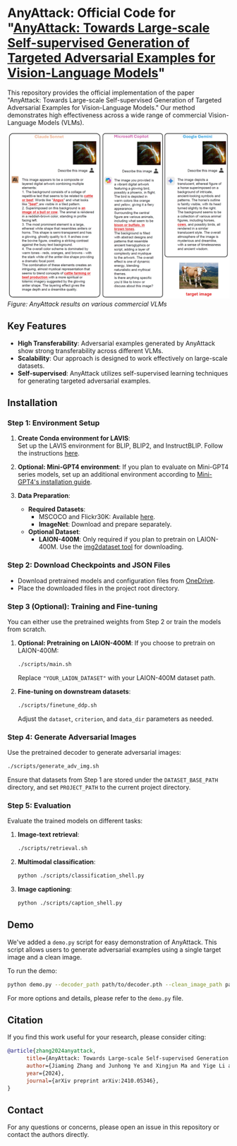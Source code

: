 # AnyAttack: Official Code for "[AnyAttack: Towards Large-scale Self-supervised Generation of Targeted Adversarial Examples for Vision-Language Models](https://arxiv.org/abs/2410.05346)"

This repository provides the official implementation of the paper "AnyAttack: Towards Large-scale Self-supervised Generation of Targeted Adversarial Examples for Vision-Language Models." Our method demonstrates high effectiveness across a wide range of commercial Vision-Language Models (VLMs).

![Example Results](example.jpg)
*Figure: AnyAttack results on various commercial VLMs*

## Key Features

- **High Transferability**: Adversarial examples generated by AnyAttack show strong transferability across different VLMs.
- **Scalability**: Our approach is designed to work effectively on large-scale datasets.
- **Self-supervised**: AnyAttack utilizes self-supervised learning techniques for generating targeted adversarial examples.

## Installation

### Step 1: Environment Setup

1. **Create Conda environment for LAVIS**:  
   Set up the LAVIS environment for BLIP, BLIP2, and InstructBLIP. Follow the instructions [here](https://github.com/salesforce/LAVIS).

2. **Optional: Mini-GPT4 environment**:
   If you plan to evaluate on Mini-GPT4 series models, set up an additional environment according to [Mini-GPT4's installation guide](https://github.com/Vision-CAIR/MiniGPT-4).

3. **Data Preparation**:
   - **Required Datasets**:
     - MSCOCO and Flickr30K: Available [here](https://opensource.salesforce.com/LAVIS//latest/benchmark).
     - **ImageNet**: Download and prepare separately.
   - **Optional Dataset**:
     - **LAION-400M**: Only required if you plan to pretrain on LAION-400M. Use the [img2dataset tool](https://github.com/rom1504/img2dataset/blob/main/dataset_examples/laion400m.md) for downloading.

### Step 2: Download Checkpoints and JSON Files

- Download pretrained models and configuration files from [OneDrive](https://gohkust-my.sharepoint.com/:u:/g/personal/jmzhang_ust_hk/EdoO5KyVBH1FhPVr1kSYWh0B61oR9MYN9_EYmrCFBKnLsQ?e=IfkDmh).
- Place the downloaded files in the project root directory.

### Step 3 (Optional): Training and Fine-tuning

You can either use the pretrained weights from Step 2 or train the models from scratch.

1. **Optional: Pretraining on LAION-400M**:
   If you choose to pretrain on LAION-400M:
   ```bash
   ./scripts/main.sh
   ```
   Replace `"YOUR_LAION_DATASET"` with your LAION-400M dataset path.

2. **Fine-tuning on downstream datasets**:
   ```bash
   ./scripts/finetune_ddp.sh
   ```
   Adjust the `dataset`, `criterion`, and `data_dir` parameters as needed.

### Step 4: Generate Adversarial Images

Use the pretrained decoder to generate adversarial images:

```bash
./scripts/generate_adv_img.sh
```

Ensure that datasets from Step 1 are stored under the `DATASET_BASE_PATH` directory, and set `PROJECT_PATH` to the current project directory.

### Step 5: Evaluation

Evaluate the trained models on different tasks:

1. **Image-text retrieval**: 
   ```bash
   ./scripts/retrieval.sh
   ```
2. **Multimodal classification**:
   ```bash
   python ./scripts/classification_shell.py
   ```
3. **Image captioning**:
   ```bash
   python ./scripts/caption_shell.py
   ```

## Demo

We've added a `demo.py` script for easy demonstration of AnyAttack. This script allows users to generate adversarial examples using a single target image and a clean image.

To run the demo:

```bash
python demo.py --decoder_path path/to/decoder.pth --clean_image_path path/to/clean_image.jpg --target_image_path path/to/target_image.jpg --output_path output.png
```

For more options and details, please refer to the `demo.py` file.

## Citation

If you find this work useful for your research, please consider citing:

```bibtex
@article{zhang2024anyattack,
      title={AnyAttack: Towards Large-scale Self-supervised Generation of Targeted Adversarial Examples for Vision-Language Models}, 
      author={Jiaming Zhang and Junhong Ye and Xingjun Ma and Yige Li and Yunfan Yang and Jitao Sang and Dit-Yan Yeung},
      year={2024},
      journal={arXiv preprint arXiv:2410.05346},
}
```

## Contact

For any questions or concerns, please open an issue in this repository or contact the authors directly.
